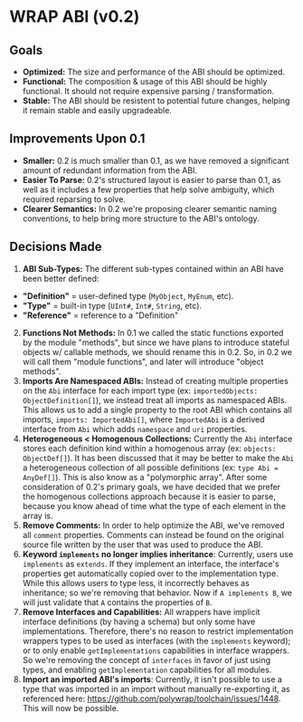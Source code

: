 # WRAP ABI (v0.2)
## Goals
- **Optimized:** The size and performance of the ABI should be optimized.
- **Functional:** The composition & usage of this ABI should be highly functional. It should not require expensive parsing / transformation.
- **Stable:** The ABI should be resistent to potential future changes, helping it remain stable and easily upgradeable.

## Improvements Upon 0.1
- **Smaller:** 0.2 is much smaller than 0.1, as we have removed a significant amount of redundant information from the ABI.
- **Easier To Parse:** 0.2's structured layout is easier to parse than 0.1, as well as it includes a few properties that help solve ambiguity, which required reparsing to solve.
- **Clearer Semantics:** In 0.2 we're proposing clearer semantic naming conventions, to help bring more structure to the ABI's ontology.

## Decisions Made
1. **ABI Sub-Types:** The different sub-types contained within an ABI have been better defined:
  * **"Definition"** = user-defined type (`MyObject`, `MyEnum`, etc).
  * **"Type"** = built-in type (`UInt#`, `Int#`, `String`, etc).
  * **"Reference"** = reference to a "Definition"
2. **Functions Not Methods:** In 0.1 we called the static functions exported by the module "methods", but since we have plans to introduce stateful objects w/ callable methods, we should rename this in 0.2. So, in 0.2 we will call them "module functions", and later will introduce "object methods".
3. **Imports Are Namespaced ABIs:** Instead of creating multiple properties on the `Abi` interface for each import type (ex: `importedObjects: ObjectDefinition[]`), we instead treat all imports as namespaced ABIs. This allows us to add a single property to the root ABI which contains all imports, `imports: ImportedAbi[]`, where `ImportedAbi` is a derived interface from `Abi` which adds `namespace` and `uri` properties.
4. **Heterogeneous < Homogenous Collections:** Currently the `Abi` interface stores each definition kind within a homogenous array (ex: `objects: ObjectDef[]`). It has been discussed that it may be better to make the `Abi` a heterogeneous collection of all possible definitions (ex: `type Abi = AnyDef[]`). This is also know as a "polymorphic array". After some consideration of 0.2's primary goals, we have decided that we prefer the homogenous collections approach because it is easier to parse, because you know ahead of time what the type of each element in the array is.
5. **Remove Comments:** In order to help optimize the ABI, we've removed all `comment` properties. Comments can instead be found on the original source file written by the user that was used to produce the ABI.
6. **Keyword `implements` no longer implies inheritance**: Currently, users use `implements` as `extends`. If they implement an interface, the interface's properties get automatically copied over to the implementation type. While this allows users to type less, it incorrectly behaves as inheritance; so we're removing that behavior. Now if `A implements B`, we will just validate that `A` contains the properties of `B`.
7. **Remove Interfaces and Capabilities:** All wrappers have implicit interface definitions (by having a schema) but only some have implementations. Therefore, there's no reason to restrict implementation wrappers types to be used as interfaces (with the `implements` keyword); or to only enable `getImplementations` capabilities in interface wrappers. So we're removing the concept of `interfaces` in favor of just using types, and enabling `getImplementation` capabilities for all modules.
8. **Import an imported ABI's imports**: Currently, it isn't possible to use a type that was imported in an import without manually re-exporting it, as referenced here: https://github.com/polywrap/toolchain/issues/1448. This will now be possible.